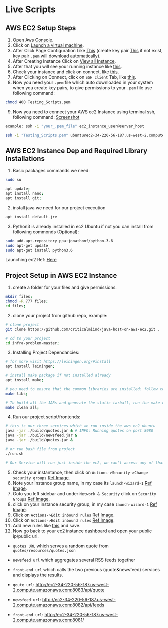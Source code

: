 # Live Scripts

## AWS EC2 Setup Steps
1. Open Aws <a href="console.aws.amazon.com">Console</a>.
2. Click on <a href="./images/1.png">Launch a virtual machine</a>.
3. After Click Page Configuration Like <a href="./images/3.png">This</a> (create key pair <a href="./images/2.png">This</a> if not exist, key pair ```.pem``` will download automatically).
4. After Creating Instance Click on <a href="./images/4.png">View all Instance</a>.
5. After that you will see your running instance like <a href="./images/5.png">this</a>.
6. Check your instance and click on connect, like <a href="./images/6.png">this</a>.
7. After Clicking on Connect, click on ```SSH client``` Tab, like <a href="./images/7.png">this</a>.
8. Now you need your ```.pem``` file which auto downloaded in your system when you create key pairs, to give permissions to your ```.pem``` file use following command:
```bash
chmod 400 Testing_Scripts.pem
```
9. Now you need to connect your AWS ec2 Instance using terminal ssh, following command: <a href="./images/8.png">Screenshot</a>
```bash
example: ssh -i "your_.pem_file" ec2_instance_user@server_host

ssh -i "Testing_Scripts.pem" ubuntu@ec2-34-220-56-187.us-west-2.compute.amazonaws.com
```



## AWS EC2 Instance Dep and Required Library Installations
1. Basic packages commands we need:
```bash
sudo su
```
```bash
apt update;
apt install nano;
apt install git;
```

2. install java we need for our project execution
```bash
apt install default-jre
```

3. Python3 is already installed in ec2 Ubuntu if not you can install from following commonds (Optional):
```bash
sudo add-apt-repository ppa:jonathonf/python-3.6
sudo apt-get update
sudo apt-get install python3.6
```

Launching ec2 Ref: <a href="https://docs.aws.amazon.com/AmazonRDS/latest/UserGuide/CHAP_Tutorials.WebServerDB.CreateWebServer.html">Here</a>



## Project Setup in AWS EC2 Instance
1. create a folder for your files and give permissions.
```bash
mkdir files;
chmod -R 777 files;
cd files;
```
2. clone your project from github repo, example:
```bash
# clone project
git clone https://github.com/criticalmiind/java-host-on-aws-ec2.git .

# cd to your project
cd infra-problem-master;
```

3. Installing Project Dependancies:
```bash
# for more visit https://leiningen.org/#install
apt install leiningen;

# install make package if not installed already
apt install make;

# you need to ensure that the common libraries are installed: follow commond will allow you to build the JARs.
make libs;

# To build all the JARs and generate the static tarball, run the make clean all command from this directory. The JARs and tarball will appear in the build/ directory.
make clean all;
```

4. Run our project script/frontends:
```bash
# this is our three services which we run inside the aws ec2 ubuntu
java -jar ./build/quotes.jar & # INFO: Running quotes on port 8080
java -jar ./build/newsfeed.jar &
java -jar ./build/quotes.jar &

# or run bash file from project
./run.sh

# Our Service will run just inside the ec2, we can't access any of that service outside, so let see how we can configure ec2 service/ports to access outside on public ip/url
```

5. Check your instantance, then click on ```Actions->Security->Change security groups``` <a href="./images/9.png">Ref Image</a>.
6. Note your instance group name, in my case its ```launch-wizard-1``` <a href="./images/10.png">Ref Image</a>.
7. Goto you left sidebar and under ```Network & Security``` click on ```Security Groups``` <a href="./images/11.png">Ref Image</a>.
8. click on your instance security group, in my case ```launch-wizard-1``` <a href="./images/12.png">Ref Image</a>.
9. Click on ```Actions->Edit inbound rules``` <a href="./images/13.png">Ref Image</a>.
10. Click on ```Actions->Edit inbound rules``` <a href="./images/14.png">Ref Image</a>.
11. Add new rules like <a href="./images/13.png">this</a> and save.
12. Now go back to your ec2 instance dashboard and open your public ip/public url.


* `quotes URL` which serves a random quote from `quotes/resources/quotes.json`
* `newsfeed url` which aggregates several RSS feeds together
* `front-end url` which calls the two previous (quote&newsfeed) services and displays the results.

* `qoute url`: http://ec2-34-220-56-187.us-west-2.compute.amazonaws.com:8083/api/quote
* `newsfeed url`: http://ec2-34-220-56-187.us-west-2.compute.amazonaws.com:8082/api/feeds
* `front-end url`: http://ec2-34-220-56-187.us-west-2.compute.amazonaws.com:8081/
